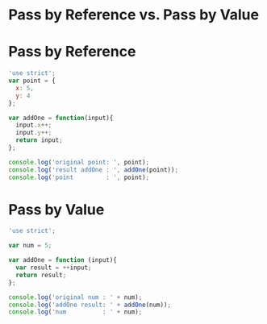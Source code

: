 Pass by Reference vs. Pass by Value
===================================

# Pass by Reference
``` javascript 
'use strict';
var point = {
  x: 5,
  y: 4
};

var addOne = function(input){
  input.x++;
  input.y++;
  return input;
};

console.log('original point: ', point);
console.log('result addOne : ', addOne(point));
console.log('point         : ', point);
```

# Pass by Value
``` javascript 
'use strict';

var num = 5;

var addOne = function (input){
  var result = ++input;
  return result;
};

console.log('original num : ' + num);
console.log('addOne result: ' + addOne(num));
console.log('num          : ' + num); 
```
